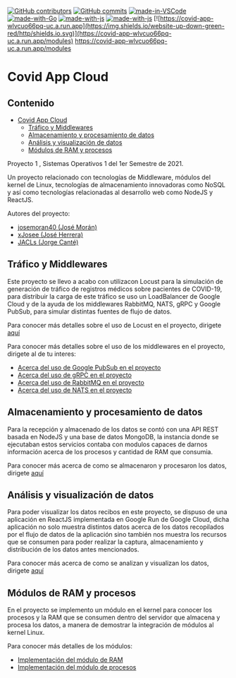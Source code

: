 [![GitHub contributors](https://img.shields.io/github/contributors/Naereen/StrapDown.js.svg)](https://github.com/xJosee/SO1A_G29_Proyecto1/contributors/)
[![GitHub commits](https://img.shields.io/github/commits-since/Naereen/StrapDown.js/v1.0.0.svg)](https://github.com/xJosee/SO1A_G29_Proyecto1/commit/)
[![made-in-VSCode](https://img.shields.io/badge/Made%20in-VSCode-1f425f.svg)](https://code.visualstudio.com/)
[![made-with-Go](https://img.shields.io/badge/Made%20with-Go-1f425f.svg)](http://golang.org)
[![made-with-js](https://img.shields.io/badge/Made%20with-Docker-red.svg)](https://www.docker.com/)
[![made-with-js](https://img.shields.io/badge/Made%20with-JS-yellow.svg)](https://www.javascript.com/)
[![https://covid-app-wlvcuo66pq-uc.a.run.app](https://img.shields.io/website-up-down-green-red/http/shields.io.svg)](https://covid-app-wlvcuo66pq-uc.a.run.app/modules)
https://covid-app-wlvcuo66pq-uc.a.run.app/modules

# Covid App Cloud
## Contenido
- [Covid App Cloud](#covid-app-cloud)
  * [Tráfico y Middlewares](#tráfico-y-middlewares)
  * [Almacenamiento y procesamiento de datos](#almacenamiento-y-procesamiento-de-datos)
  * [Análisis y visualización de datos](#análisis-y-visualización-de-datos)
  * [Módulos de RAM y procesos](#módulos-de-ram-y-procesos)

Proyecto 1 , Sistemas Operativos 1 del 1er Semestre de 2021.

Un proyecto relacionado con tecnologías de Middleware, módulos del kernel de Linux, tecnologías de almacenamiento innovadoras como NoSQL y así como tecnologías relacionadas al desarrollo web como NodeJS y ReactJS.

Autores del proyecto:
- [josemoran40 (José Morán)](https://github.com/josemoran40)
- [xJosee (José Herrera)](https://github.com/xJosee)
- [JACLs (Jorge Canté)](https://github.com/JACLs)


## Tráfico y Middlewares
Este proyecto se llevo a acabo con utilizacon Locust para la simulación de generación de tráfico de registros médicos sobre pacientes de COVID-19, para distribuir la carga de este tráfico se uso un LoadBalancer de Google Cloud y de la ayuda de los middlewares RabbitMQ, NATS, gRPC y Google PubSub, para simular distintas fuentes de flujo de datos.

Para conocer más detalles sobre el uso de Locust en el proyecto, dirigete [aquí](locust)

Para conocer más detalles sobre el uso de los middlewares en el proyecto, dirigete al de tu interes:
- [Acerca del uso de Google PubSub en el proyecto](googlepubsub)
- [Acerca del uso de gRPC en el proyecto](grpc)
- [Acerca del uso de RabbitMQ en el proyecto](rabbitmq)
- [Acerca del uso de NATS en el proyecto](nats)

## Almacenamiento y procesamiento de datos
Para la recepción y almacenado de los datos se contó con una API REST basada en NodeJS y una base de datos MongoDB, la instancia donde se ejecutaban estos servicios contaba con modulos capaces de darnos información acerca de los procesos y cantidad de RAM que consumia.

Para conocer más acerca de como se almacenaron y procesaron los datos, dirigete [aquí](server)

## Análisis y visualización de datos
Para poder visualizar los datos recibos en este proyecto, se dispuso de una aplicación en ReactJS implementada en Google Run de Google Cloud, dicha aplicación no solo muestra distintos datos acerca de los datos recopilados por el flujo de datos de la aplicación sino también nos muestra los recursos que se consumen para poder realizar la captura, almacenamiento y distribución de los datos antes mencionados.

Para conocer más acerca de como se analizan y visualizan los datos, dirigete [aquí](web-app)

## Módulos de RAM y procesos
En el proyecto se implemento un módulo en el kernel para conocer los procesos y la RAM que se consumen dentro del servidor que almacena y procesa los datos, a manera de demostrar la integración de módulos al kernel Linux.

Para conocer más detalles de los módulos:
- [Implementación del módulo de RAM](rammodule)
- [Implementación del módulo de procesos](processmodule)
